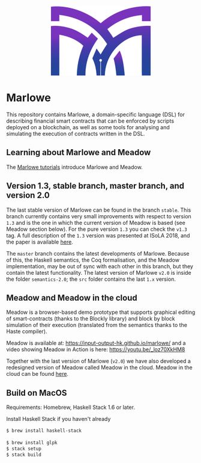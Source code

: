 <p align="center">
  <img width="266" height="185" src="docs/tutorial-v1.3/pix/logo.png">
</p>

# Marlowe

This repository contains Marlowe, a domain-specific language (DSL) for describing financial smart contracts that can be enforced by scripts deployed on a blockchain, as well as some tools for analysing and simulating the execution of contracts written in the DSL.

## Learning about Marlowe and Meadow

The [Marlowe tutorials](./docs/README.md) introduce Marlowe and Meadow.

## Version 1.3, stable branch, master branch, and version 2.0

The last stable version of Marlowe can be found in the branch `stable`. This branch currently contains very small improvements with respect to version `1.3` and is the one in which the current version of Meadow is based (see Meadow section below). For the pure version `1.3` you can check the `v1.3` tag. A full description of the `1.3` version was presented at ISoLA 2018, and the paper is available [here](https://iohk.io/research/papers/#2WHKDRA8).   

The `master` branch contains the latest developments of Marlowe. Because of this, the Haskell semantics, the Coq formalisation, and the Meadow implementation, may be out of sync with each other in this branch, but they contain the latest functionality. The latest version of Marlowe `v2.0` is inside the folder `semantics-2.0`; the `src` folder contains the last `1.x` version.

## Meadow and Meadow in the cloud

Meadow is a browser-based demo prototype that supports graphical editing of smart-contracts (thanks to the Blockly library) and block by block simulation of their execution (translated from the semantics thanks to the Haste compiler).

Meadow is available at: https://input-output-hk.github.io/marlowe/ and a video showing Meadow in Action is here: https://youtu.be/_loz70XkHM8 


Together with the last version of Marlowe (`v2.0`) we have also developed a redesigned version of Meadow called Meadow in the cloud. Meadow in the cloud can be found [here](https://prod.meadow.marlowe.iohkdev.io).

## Build on MacOS

Requirements: Homebrew, Haskell Stack 1.6 or later.

Install Haskell Stack if you haven't already

    $ brew install haskell-stack

    $ brew install glpk
    $ stack setup
    $ stack build

